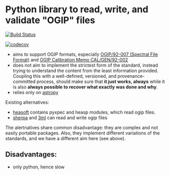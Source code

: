 # Python library to read, write, and validate "OGIP" files

[![Build Status](https://travis-ci.com/volodymyrss/ogip.svg?branch=master)](https://travis-ci.com/volodymyrss/ogip)

[![codecov](https://codecov.io/gh/volodymyrss/ogip/branch/master/graph/badge.svg)](https://codecov.io/gh/volodymyrss/ogip)



* aims to support OGIP formats, especially [OGIP/92-007 (Spectral File Format)](https://heasarc.gsfc.nasa.gov/docs/heasarc/ofwg/docs/spectra/ogip_92_007/node5.html) and [OGIP Calibration Memo CAL/GEN/92-002](https://heasarc.gsfc.nasa.gov/docs/heasarc/caldb/docs/memos/cal_gen_92_002/cal_gen_92_002.html)
* does not aim to implement the strictest form of the standard, instead trying to understand the content from the least information provided. Coupling this with a well-defined, versioned, and provenance-committed process, should make sure that **it just works, always** while it is also **always possible to recover what exactly was done and why**.
* relies only on [astropy](https://www.astropy.org/)

Existing alternatives:

* [heasoft](https://heasarc.gsfc.nasa.gov/lheasoft/) contains pyxpec and heasp modules, which read ogip files. 
* [sherpa](https://cxc.cfa.harvard.edu/sherpa/) and [3ml](https://github.com/threeML/threeML/) can read and write ogip files

The alertnatives share common disadvantage: they are complex and not easily portable packages. 
Also, they implement different variations of the standards, and we have a different aim here (see above).

## Disadvantages:

* only python, hence slow
